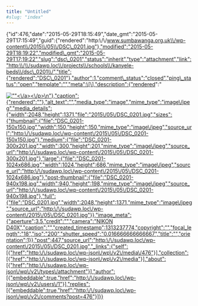 ```yaml
---
title: "Untitled"
#slug: "index"
---
```


{"id":476,"date":"2015-05-29T18:15:49","date\_gmt":"2015-05-29T17:15:49","guid":{"rendered":"http:\\/\\/www.sumbawanga.org.uk\\/wp-content\\/2015\\/05\\/DSC\_0201.jpg"},"modified":"2015-05-29T18:19:22","modified\_gmt":"2015-05-29T17:19:22","slug":"dsc\_0201","status":"inherit","type":"attachment","link":"http:\\/\\/sudawp.loc\\/projects\\/schools\\/kanyele-beds\\/dsc\_0201\\/","title":{"rendered":"DSC\_0201"},"author":1,"comment\_status":"closed","ping\_status":"open","template":"","meta":\[\],"description":{"rendered":"

[![\"\"](\"http:\/\/sudawp.loc\/wp-content\/2015\/05\/DSC_0201-300x201.jpg\")<\\/a><\\/p>\\n"},"caption":{"rendered":""},"alt\_text":"","media\_type":"image","mime\_type":"image\\/jpeg","media\_details":{"width":2048,"height":1371,"file":"2015\\/05\\/DSC\_0201.jpg","sizes":{"thumbnail":{"file":"DSC\_0201-150x150.jpg","width":150,"height":150,"mime\_type":"image\\/jpeg","source\_url":"http:\\/\\/sudawp.loc\\/wp-content\\/2015\\/05\\/DSC\_0201-150x150.jpg"},"medium":{"file":"DSC\_0201-300x201.jpg","width":300,"height":201,"mime\_type":"image\\/jpeg","source\_url":"http:\\/\\/sudawp.loc\\/wp-content\\/2015\\/05\\/DSC\_0201-300x201.jpg"},"large":{"file":"DSC\_0201-1024x686.jpg","width":1024,"height":686,"mime\_type":"image\\/jpeg","source\_url":"http:\\/\\/sudawp.loc\\/wp-content\\/2015\\/05\\/DSC\_0201-1024x686.jpg"},"post-thumbnail":{"file":"DSC\_0201-940x198.jpg","width":940,"height":198,"mime\_type":"image\\/jpeg","source\_url":"http:\\/\\/sudawp.loc\\/wp-content\\/2015\\/05\\/DSC\_0201-940x198.jpg"},"full":{"file":"DSC\_0201.jpg","width":2048,"height":1371,"mime\_type":"image\\/jpeg","source\_url":"http:\\/\\/sudawp.loc\\/wp-content\\/2015\\/05\\/DSC\_0201.jpg"}},"image\_meta":{"aperture":3.5,"credit":"","camera":"NIKON D40X","caption":"","created\_timestamp":1313237774,"copyright":"","focal\_length":"18","iso":"200","shutter\_speed":"0.016666666666667","title":"","orientation":1}},"post":447,"source\_url":"http:\\/\\/sudawp.loc\\/wp-content\\/2015\\/05\\/DSC\_0201.jpg","\_links":{"self":\[{"href":"http:\\/\\/sudawp.loc\\/wp-json\\/wp\\/v2\\/media\\/476"}\],"collection":\[{"href":"http:\\/\\/sudawp.loc\\/wp-json\\/wp\\/v2\\/media"}\],"about":\[{"href":"http:\\/\\/sudawp.loc\\/wp-json\\/wp\\/v2\\/types\\/attachment"}\],"author":\[{"embeddable":true,"href":"http:\\/\\/sudawp.loc\\/wp-json\\/wp\\/v2\\/users\\/1"}\],"replies":\[{"embeddable":true,"href":"http:\\/\\/sudawp.loc\\/wp-json\\/wp\\/v2\\/comments?post=476"}\]}}](http:\/\/sudawp.loc\/wp-content\/2015\/05\/DSC_0201.jpg)